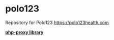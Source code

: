 # polo123
Repository for Polo123 https://polo123health.com

[**php-proxy library**](https://polo123health.com/)
